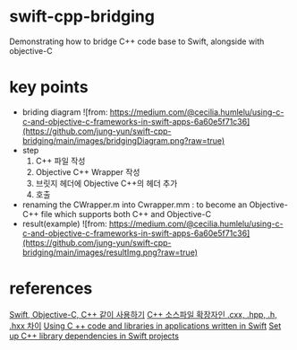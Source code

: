 # swift-cpp-bridging
Demonstrating how to bridge C++ code base to Swift, alongside with objective-C

# key points
- briding diagram
![from: https://medium.com/@cecilia.humlelu/using-c-c-and-objective-c-frameworks-in-swift-apps-6a60e5f71c36](https://github.com/jung-yun/swift-cpp-bridging/main/images/bridgingDiagram.png?raw=true)
- step
    1. C++ 파일 작성
    2. Objective C++ Wrapper 작성 
    3. 브릿지 헤더에 Objective C++의 헤더 추가
    4. 호출
- renaming the CWrapper.m into Cwrapper.mm
    : to become an Objective-C++ file which supports both C++ and Objective-C 
- result(example)
![from: https://medium.com/@cecilia.humlelu/using-c-c-and-objective-c-frameworks-in-swift-apps-6a60e5f71c36](https://github.com/jung-yun/swift-cpp-bridging/main/images/resultImg.png?raw=true)

# references
[Swift, Objective-C, C++ 같이 사용하기](https://jk2b.tistory.com/5)
[C++ 소스파일 확장자인 .cxx, .hpp, .h, .hxx 차이](https://blog.naver.com/spaciall/222040311469)
[Using C ++ code and libraries in applications written in Swift](https://www.ekreative.com/blog/using-c-code-and-libraries-in-applications-written-in-swift/)
[Set up C++ library dependencies in Swift projects](https://medium.com/@cecilia.humlelu/set-up-c-library-dependencies-in-swift-projects-5dc2ccd2ddaf)
